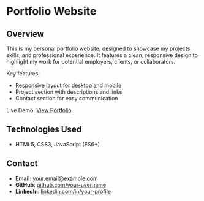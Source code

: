 # Portfolio Website

## Overview

This is my personal portfolio website, designed to showcase my projects, skills, and professional experience. It features a clean, responsive design to highlight my work for potential employers, clients, or collaborators.

Key features:
- Responsive layout for desktop and mobile
- Project section with descriptions and links
- Contact section for easy communication

Live Demo: [View Portfolio](https://juan-jarred-balcita.netlify.app/) 

## Technologies Used

- HTML5, CSS3, JavaScript (ES6+)

## Contact

- **Email**: your.email@example.com
- **GitHub**: [github.com/your-username](https://github.com/your-username)
- **LinkedIn**: [linkedin.com/in/your-profile](https://linkedin.com/in/your-profile)
